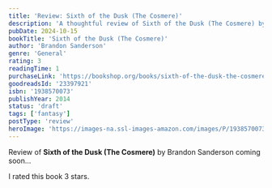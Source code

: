 ```yaml
---
title: 'Review: Sixth of the Dusk (The Cosmere)'
description: 'A thoughtful review of Sixth of the Dusk (The Cosmere) by Brandon Sanderson'
pubDate: 2024-10-15
bookTitle: 'Sixth of the Dusk (The Cosmere)'
author: 'Brandon Sanderson'
genre: 'General'
rating: 3
readingTime: 1
purchaseLink: 'https://bookshop.org/books/sixth-of-the-dusk-the-cosmere/9781938570070'
goodreadsId: '23397921'
isbn: '1938570073'
publishYear: 2014
status: 'draft'
tags: ['fantasy']
postType: 'review'
heroImage: 'https://images-na.ssl-images-amazon.com/images/P/1938570073.01.L.jpg'
---
```


Review of **Sixth of the Dusk (The Cosmere)** by Brandon Sanderson coming soon...

I rated this book 3 stars.
